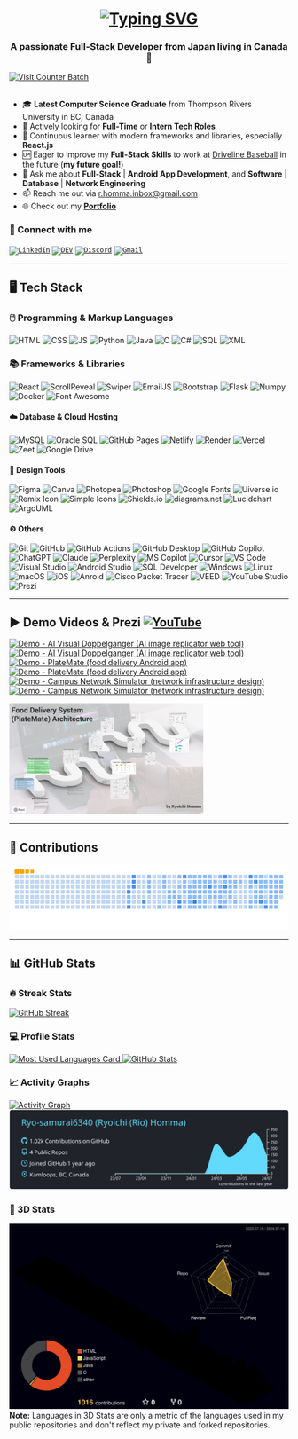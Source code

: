 <!-- INTRO -->
<h1 align="center">
  <a href="https://git.io/typing-svg">
    <img src="https://readme-typing-svg.demolab.com?font=Fira+Code&weight=500&size=35&duration=2000&pause=750&color=187FFF&center=true&vCenter=true&random=false&width=1000&height=70&lines=Hi+There!%F0%9F%91%8B%F0%9F%8F%BB+I'm+Ryoichi+Homma%E2%9A%BE;Your+Future+Favorite+Full-Stack+Developer%F0%9F%91%A8%F0%9F%8F%BB%E2%80%8D%F0%9F%92%BB" alt="Typing SVG" />
  </a>
</h1>

<!-- SUB INTRO -->
<h3 align="center">A passionate Full-Stack Developer from Japan living in Canada🍁</h3>
<a href="https://visitcount.itsvg.in">
  <img src="https://visitcount.itsvg.in/api?id=Ryo-samurai6340&label=Profile%20Views&color=1&icon=5&pretty=true" alt="Visit Counter Batch" />
</a>
<br/><br/>

- 🎓 **Latest Computer Science Graduate** from Thompson Rivers University in BC, Canada
- 💼 Actively looking for **Full-Time** or **Intern Tech Roles**
- 🌱 Continuous learner with modern frameworks and libraries, especially **React.js**
- 🆙 Eager to improve my **Full-Stack Skills** to work at [Driveline Baseball](https://www.drivelinebaseball.com/) in the future (**my future goal!**)
- 💬 Ask me about **Full-Stack** | **Android App Development**, and **Software** | **Database** | **Network Engineering**
- 📫 Reach me out via [r.homma.inbox@gmail.com](mailto:r.homma.inbox@gmail.com)
- 🌐 Check out my **[Portfolio](https://ryoichihomma.me/)**

### 🔗 Connect with me
<code>[![LinkedIn](https://skillicons.dev/icons?i=linkedin)](https://www.linkedin.com/in/ryoichihomma-jp-ca/)</code>
<code>[![DEV](https://skillicons.dev/icons?i=devto)](https://dev.to/ryoichihomma)</code>
<code>[![Discord](https://skillicons.dev/icons?i=discord)](https://discord.com/users/1233363421207199827/)</code>
<code>[![Gmail](https://skillicons.dev/icons?i=gmail)](mailto:r.homma.inbox@gmail.com)</code>

<!--
[![LinkedIn](https://img.shields.io/badge/LinkedIn-0077B5?style=for-the-badge&logo=linkedin&logoColor=white)](https://www.linkedin.com/in/ryoichihomma-jp-ca/)
[![DEV](https://img.shields.io/badge/dev.to-0A0A0A?style=for-the-badge&logo=devdotto&logoColor=white)](https://dev.to/ryoichihomma)
[![YouTube](https://img.shields.io/badge/YouTube-FF0000?style=for-the-badge&logo=youtube&logoColor=white)](https://www.youtube.com/@rh.project_gallery)
[![Discord](https://img.shields.io/badge/Discord-5865F2?style=for-the-badge&logo=discord&logoColor=white)](https://discord.com/users/1233363421207199827/)
[![Gmail](https://img.shields.io/badge/Gmail-D14836?style=for-the-badge&logo=gmail&logoColor=white)](mailto:r.homma.inbox@gmail.com)
[![Portfolio](https://img.shields.io/badge/Portfolio-255E63?style=for-the-badge&logo=About.me&logoColor=white)](https://ryoichihomma.me/)
-->

<hr/>

<!-- TECK STACK -->
## 🖥️ Tech Stack
### 🖱️ Programming & Markup Languages
![HTML](https://img.shields.io/badge/HTML5-%23E34F26?style=for-the-badge&logo=HTML5&logoColor=white&logoSize=auto)
![CSS](https://img.shields.io/badge/CSS3-%231572B6?style=for-the-badge&logo=CSS3&logoColor=white&logoSize=auto)
![JS](https://img.shields.io/badge/JavaScript-%23F7DF1E?style=for-the-badge&logo=javascript&logoColor=black&logoSize=auto)
![Python](https://img.shields.io/badge/Python-%233776AB?style=for-the-badge&logo=python&logoColor=%23FFE873&logoSize=auto)
![Java](https://custom-icon-badges.demolab.com/badge/Java-%235382A1.svg?style=for-the-badge&logo=java&logoColor=%23F89820&logoSize=auto)
![C](https://custom-icon-badges.demolab.com/badge/C-%2303599C.svg?style=for-the-badge&logo=c-in-hexagon&logoColor=white&logoSize=auto)
![C#](https://custom-icon-badges.demolab.com/badge/C%23-68217A.svg?style=for-the-badge&logo=cs2&logoColor=white&logoSize=auto)
![SQL](https://custom-icon-badges.demolab.com/badge/SQL-%23FF1493.svg?style=for-the-badge&logo=database&logoColor=white&logoSize=auto)
![XML](https://img.shields.io/badge/SVG%20%26%20XML-%23FFA500?style=for-the-badge&logo=svg&logoColor=white&logoSize=auto)

### 📚 Frameworks & Libraries
![React](https://img.shields.io/badge/React.js-%2361DAFB?style=for-the-badge&logo=react&logoColor=%2361DAFB&logoSize=auto&labelColor=grey)
![ScrollReveal](https://img.shields.io/badge/ScrollReveal.js-%23FFCB36?style=for-the-badge&logo=ScrollReveal&logoColor=black&logoSize=auto)
![Swiper](https://img.shields.io/badge/Swiper.js-%236332F6?style=for-the-badge&logo=Swiper&logoSize=auto)
![EmailJS](https://custom-icon-badges.demolab.com/badge/EmailJS-%23ff8434?style=for-the-badge&logo=emailjs&logoSize=auto&labelColor=%23F3F3F3)
![Bootstrap](https://img.shields.io/badge/Bootstrap-%237952B3?style=for-the-badge&logo=bootstrap&logoColor=white&logoSize=auto)
![Flask](https://img.shields.io/badge/Flask-%23000000?style=for-the-badge&logo=flask&logoColor=white&logoSize=auto)
![Numpy](https://img.shields.io/badge/NumPy-%23013243?style=for-the-badge&logo=numpy&logoSize=auto)
![Docker](https://img.shields.io/badge/Docker-%232496ED?style=for-the-badge&logo=docker&logoColor=white&logoSize=auto)
![Font Awesome](https://img.shields.io/badge/Font%20Awesome-%23538DD7?style=for-the-badge&logo=font%20awesome&logoColor=white&logoSize=auto)

#### ☁️ Database & Cloud Hosting
![MySQL](https://img.shields.io/badge/MySQL-%234479A1?style=flat-square&logo=mysql&logoColor=white&logoSize=auto)
![Oracle SQL](https://img.shields.io/badge/Oracle%20SQL-%23F80000?style=flat-square&logo=oracle&logoColor=white&logoSize=auto)
![GitHub Pages](https://img.shields.io/badge/GitHub%20Pages-%23222222?style=flat-square&logo=github&logoSize=auto)
![Netlify](https://img.shields.io/badge/Netlify-%2300C7B7?style=flat-square&logo=netlify&logoColor=%2300C7B7&logoSize=auto&labelColor=grey)
![Render](https://img.shields.io/badge/Render-%23FFF?style=flat-square&logo=render&logoColor=black&logoSize=auto)
![Vercel](https://img.shields.io/badge/Vercel-%23000000?style=flat-square&logo=vercel&logoSize=auto)
![Zeet](https://custom-icon-badges.demolab.com/badge/Zeet-grey?style=flat-square&logo=zeet&logoSize=auto)
![Google Drive](https://img.shields.io/badge/Google%20Drive-%234285F4?style=flat-square&logo=google%20drive&logoColor=white&logoSize=auto)

#### 📐 Design Tools
![Figma](https://img.shields.io/badge/Figma-%23F24E1E?style=flat-square&logo=figma&logoColor=white&logoSize=auto)
![Canva](https://img.shields.io/badge/Canva-%2300C4CC?style=flat-square&logo=canva&logoColor=white&logoSize=auto)
![Photopea](https://img.shields.io/badge/Photopea-%2318A497?style=flat-square&logo=photopea&logoColor=white&logoSize=auto)
![Photoshop](https://img.shields.io/badge/Photoshop-%2331A8FF?style=flat-square&logo=adobe-photoshop&logoColor=%23001833&logoSize=auto)
![Google Fonts](https://img.shields.io/badge/Google%20Fonts-%234285F4?style=flat-square&logo=google%20fonts&logoColor=white&logoSize=auto)
![Uiverse.io](https://custom-icon-badges.demolab.com/badge/Uiverse.io-grey?style=flat-square&logo=uiverse-io&logoSize=auto)
![Remix Icon](https://img.shields.io/badge/Remix%20Icon-%230066ff?style=flat-square&logo=remix&logoSize=auto)
![Simple Icons](https://img.shields.io/badge/Simple%20Icons-%23111111?style=flat-square&logo=simple%20icons&logoSize=auto)
![Shields.io](https://img.shields.io/badge/Shields.io-%2397CA00?style=flat-square&logo=shields.io&logoSize=auto&labelColor=%23555555)
![diagrams.net](https://img.shields.io/badge/diagrams.net-%23F08705?style=flat-square&logo=diagrams.net&logoColor=white&logoSize=auto)
![Lucidchart](https://custom-icon-badges.demolab.com/badge/Lucidchart-%23f96b13?style=flat-square&logo=lucidchart&logoSize=auto&labelColor=%23F3F3F3)
![ArgoUML](https://custom-icon-badges.demolab.com/badge/ArgoUML-%238DAED3?style=flat-square&logo=argo-uml&logoSize=auto)

#### ⚙️ Others
![Git](https://img.shields.io/badge/Git-%23F05032?style=flat-square&logo=git&logoColor=white&logoSize=auto)
![GitHub](https://img.shields.io/badge/GitHub-%23181717?style=flat-square&logo=GitHub&logoColor=white&logoSize=auto)
![GitHub Actions](https://img.shields.io/badge/GitHub%20Actions-%232088FF?style=flat-square&logo=GitHub%20actions&logoColor=white&logoSize=auto)
![GitHub Desktop](https://img.shields.io/badge/GitHub%20Desktop-%238034A9?style=flat-square&logo=GitHub&logoColor=white&logoSize=auto)
![GitHub Copilot](https://img.shields.io/badge/GitHub%20Copilot-%23000000?style=flat-square&logo=github%20copilot&logoColor=white&logoSize=auto)
![ChatGPT](https://img.shields.io/badge/ChatGPT-74aa9c?style=flat-square&logo=openai&logoColor=white&logoSize=auto)
![Claude](https://custom-icon-badges.demolab.com/badge/Claude-%23f3e9d7?style=flat-square&logo=claude&logoSize=auto)
![Perplexity](https://img.shields.io/badge/Perplexity-%231FB8CD?style=flat-square&logo=perplexity&logoColor=white&logoSize=auto)
![MS Copilot](https://custom-icon-badges.demolab.com/badge/Microsoft%20Copilot-%23F3F3F3?style=flat-square&logo=microsoft-copilot&logoSize=auto)
![Cursor](https://custom-icon-badges.demolab.com/badge/Cursor-grey?style=flat-square&logo=cursor-ai&logoSize=auto)
![VS Code](https://custom-icon-badges.demolab.com/badge/VS%20Code-%230078D4?style=flat-square&logo=vs-code&logoSize=auto&labelColor=%23F3F3F3)
![Visual Studio](https://custom-icon-badges.demolab.com/badge/Visual%20Studio-%235C2D91.svg?style=flat-square&logo=visual-studio&logoSize=auto&labelColor=%23F3F3F3)
![Android Studio](https://img.shields.io/badge/Android%20Studio-%233DDC84?style=flat-square&logo=android-studio&logoColor=white&logoSize=auto)
![SQL Developer](https://custom-icon-badges.demolab.com/badge/SQL%20Developer-%23BAD0EF.svg?style=flat-square&logo=sql-developer&logoSize=auto&labelColor=%23F3F3F3)
![Windows](https://custom-icon-badges.demolab.com/badge/Windows-%230078D6?style=flat-square&logo=windows&logoSize=auto&labelColor=%23F3F3F3)
![Linux](https://img.shields.io/badge/Linux-%23FCC624?style=flat-square&logo=linux&logoColor=black&logoSize=auto)
![macOS](https://custom-icon-badges.demolab.com/badge/macOS-%23000000?style=flat-square&logo=mac-os&logoSize=auto)
![iOS](https://img.shields.io/badge/iOS-%23000000?style=flat-square&logo=apple&logoSize=auto)
![Anroid](https://img.shields.io/badge/Android-%2334A853?style=flat-square&logo=android&logoColor=white&logoSize=auto)
![Cisco Packet Tracer](https://img.shields.io/badge/Cisco%20Packet%20Tracer-%231BA0D7?style=flat-square&logo=cisco&logoSize=auto&labelColor=grey)
![VEED](https://img.shields.io/badge/VEED-%23B6FF60?style=flat-square&logo=veed&logoSize=auto&labelColor=black)
![YouTube Studio](https://img.shields.io/badge/YouTube%20Studio-%23FF0000?style=flat-square&logo=youtube%20studio&logoSize=auto)
![Prezi](https://img.shields.io/badge/Prezi-%233181FF?style=flat-square&logo=prezi&logoColor=white&logoSize=auto)


<!--
#### Frontend / Backend / Database
[![React](https://skillicons.dev/icons?i=react)](https://skillicons.dev)
[![JavaScript](https://skillicons.dev/icons?i=js)](https://skillicons.dev)
[![CSS](https://skillicons.dev/icons?i=css)](https://skillicons.dev)
[![HTML](https://skillicons.dev/icons?i=html)](https://skillicons.dev)
<img alt="XML" width="42px" src="https://github.com/Ryo-samurai6340/Ryo-samurai6340/blob/main/img/xml.png">
[![Figma](https://skillicons.dev/icons?i=figma)](https://skillicons.dev)
[![Python](https://skillicons.dev/icons?i=python)](https://skillicons.dev)
[![Flask](https://skillicons.dev/icons?i=flask)](https://skillicons.dev)
[![Java](https://skillicons.dev/icons?i=java)](https://skillicons.dev)
[![Android Sutdio](https://skillicons.dev/icons?i=androidstudio)](https://skillicons.dev)
[![C](https://skillicons.dev/icons?i=c)](https://skillicons.dev)
[![C#](https://skillicons.dev/icons?i=cs)](https://skillicons.dev)
[![MySQL](https://skillicons.dev/icons?i=mysql)](https://skillicons.dev)
<img alt="Oracle SQL" width="40px" src="https://github.com/Ryo-samurai6340/Ryo-samurai6340/blob/main/img/oracle.svg">

#### Deployment Platforms / OS
[![Netlify](https://skillicons.dev/icons?i=netlify)](https://skillicons.dev)
<img alt="Render" width="48px" src="https://github.com/Ryo-samurai6340/Ryo-samurai6340/blob/main/img/render.png">
[![GitHub Pages](https://skillicons.dev/icons?i=github)](https://skillicons.dev)
<img alt="Zeet" width="47px" src="https://github.com/Ryo-samurai6340/Ryo-samurai6340/blob/main/img/zeet.png">
[![Windows](https://skillicons.dev/icons?i=windows)](https://skillicons.dev)
<img alt="iOS" width="48px" src="https://github.com/Ryo-samurai6340/Ryo-samurai6340/blob/main/img/ios.png">
<img alt="macOS" width="48px" src="https://github.com/Ryo-samurai6340/Ryo-samurai6340/blob/main/img/macOS.png">

#### Network Design / Diagramming / AI Tools
<div align="left">
  <img alt="Cisco Packet Tracer" width="47px" src="https://github.com/Ryo-samurai6340/Ryo-samurai6340/blob/main/img/cisco.png">
  <img alt="Lucidchart" width="41px" src="https://github.com/Ryo-samurai6340/Ryo-samurai6340/blob/main/img/lucidchart.png">
  <img alt="draw.io" width="48px" src="https://github.com/Ryo-samurai6340/Ryo-samurai6340/blob/main/img/draw-io.png">
  <img alt="ArgoUML" width="48px" src="https://github.com/Ryo-samurai6340/Ryo-samurai6340/blob/main/img/argouml.png">
  <img alt="Cursor" width="49px" src="https://github.com/Ryo-samurai6340/Ryo-samurai6340/blob/main/img/cursor.png">
  <img alt="Claude" width="48px" src="https://github.com/Ryo-samurai6340/Ryo-samurai6340/blob/main/img/claude.png">
  <img alt="ChatGPT" width="48px" src="https://github.com/Ryo-samurai6340/Ryo-samurai6340/blob/main/img/chatgpt.png">
  <img alt="Copilot" width="52px" src="https://github.com/Ryo-samurai6340/Ryo-samurai6340/blob/main/img/copilot.png">
  <img alt="Perplexity" width="48px" src="https://github.com/Ryo-samurai6340/Ryo-samurai6340/blob/main/img/perplexity.png">
  <img alt="Prezi" width="48px" src="https://github.com/Ryo-samurai6340/Ryo-samurai6340/blob/main/img/prezi.png">
  <img alt="VEED" width="48px" src="https://github.com/Ryo-samurai6340/Ryo-samurai6340/blob/main/img/veed.png">
  <img alt="v0" width="48px" src="https://github.com/Ryo-samurai6340/Ryo-samurai6340/blob/main/img/v0.png">
</div>
-->
  
<!-- 
<div align="left">
  <h4>Frontend / Backend / Database</h4>
  <img alt="React" width="40px" src="https://github.com/Ryo-samurai6340/Ryo-samurai6340/blob/main/img/react.png">
  <img alt="Javascript" width="35px" src="https://github.com/Ryo-samurai6340/Ryo-samurai6340/blob/main/img/js.png">
  <img alt="CSS" width="32px" src="https://github.com/Ryo-samurai6340/Ryo-samurai6340/blob/main/img/css.png">
  <img alt="HTML" width="32px" src="https://github.com/Ryo-samurai6340/Ryo-samurai6340/blob/main/img/html.png">
  <img alt="XML" width="32px" src="https://github.com/Ryo-samurai6340/Ryo-samurai6340/blob/main/img/xml.png">
  <img alt="Figma" width="35px" src="https://github.com/Ryo-samurai6340/Ryo-samurai6340/blob/main/img/figma.png">
  <img alt="Python" width="35px" src="https://github.com/Ryo-samurai6340/Ryo-samurai6340/blob/main/img/python.png">
  <img alt="Flask" width="40px" src="https://github.com/Ryo-samurai6340/Ryo-samurai6340/blob/main/img/flask.png">
  <img alt="Java" width="31px" src="https://github.com/Ryo-samurai6340/Ryo-samurai6340/blob/main/img/java.png">
  <img alt="Android Studio" width="36px" src="https://github.com/Ryo-samurai6340/Ryo-samurai6340/blob/main/img/android-studio.png">
  <img alt="C" width="31px" src="https://github.com/Ryo-samurai6340/Ryo-samurai6340/blob/main/img/c.png">
  <img alt="C#" width="31px" src="https://github.com/Ryo-samurai6340/Ryo-samurai6340/blob/main/img/cSharp.png">
  <img alt="MySQL" width="36px" src="https://github.com/Ryo-samurai6340/Ryo-samurai6340/blob/main/img/mySQL.png">
  <img alt="Oracle SQL" width="32px" src="https://github.com/Ryo-samurai6340/Ryo-samurai6340/blob/main/img/oracle.svg">

  <h4>Deployment Platforms / OS</h4>
  <img alt="Netlify" width="37px" src="https://github.com/Ryo-samurai6340/Ryo-samurai6340/blob/main/img/netlify.svg">
  <img alt="Render" width="35px" src="https://github.com/Ryo-samurai6340/Ryo-samurai6340/blob/main/img/render.png">
  <img alt="GitHub" width="35px" src="https://github.com/Ryo-samurai6340/Ryo-samurai6340/blob/main/img/github.png">
  <img alt="Zeet" width="35px" src="https://github.com/Ryo-samurai6340/Ryo-samurai6340/blob/main/img/zeet.png">
  <img alt="Windows" width="35px" src="https://github.com/Ryo-samurai6340/Ryo-samurai6340/blob/main/img/windows.png">
  <img alt="iOS" width="35px" src="https://github.com/Ryo-samurai6340/Ryo-samurai6340/blob/main/img/ios.png">
  <img alt="macOS" width="35px" src="https://github.com/Ryo-samurai6340/Ryo-samurai6340/blob/main/img/macOS.png">

  <h4>Network Design / Diagramming / AI Tools</h4>
  <img alt="cisco packet tracer" width="35px" src="https://github.com/Ryo-samurai6340/Ryo-samurai6340/blob/main/img/cisco.png">
  <img alt="lucidchart" width="30px" src="https://github.com/Ryo-samurai6340/Ryo-samurai6340/blob/main/img/lucidchart.png">
  <img alt="draw.io" width="35px" src="https://github.com/Ryo-samurai6340/Ryo-samurai6340/blob/main/img/draw-io.png">
  <img alt="argoUML" width="35px" src="https://github.com/Ryo-samurai6340/Ryo-samurai6340/blob/main/img/argouml.png">
  <img alt="Cursor" width="35px" src="https://github.com/Ryo-samurai6340/Ryo-samurai6340/blob/main/img/cursor.png">
  <img alt="Claude" width="35px" src="https://github.com/Ryo-samurai6340/Ryo-samurai6340/blob/main/img/claude.png">
  <img alt="ChatGPT" width="35px" src="https://github.com/Ryo-samurai6340/Ryo-samurai6340/blob/main/img/chatgpt.png">
  <img alt="Copilot" width="37px" src="https://github.com/Ryo-samurai6340/Ryo-samurai6340/blob/main/img/copilot.png">
  <img alt="Perplexity" width="35px" src="https://github.com/Ryo-samurai6340/Ryo-samurai6340/blob/main/img/perplexity.png">
  <img alt="Prezi" width="35px" src="https://github.com/Ryo-samurai6340/Ryo-samurai6340/blob/main/img/prezi.png">
  <img alt="VEED" width="35px" src="https://github.com/Ryo-samurai6340/Ryo-samurai6340/blob/main/img/veed.png">
  <img alt="v0" width="35px" src="https://github.com/Ryo-samurai6340/Ryo-samurai6340/blob/main/img/v0.png">
</div>
-->

<hr/>

<!-- YOUTUBE -->
## ▶️ Demo Videos & Prezi  [![YouTube](https://img.shields.io/badge/YouTube-FF0000?style=flat&logo=youtube)](https://www.youtube.com/@rh.project_gallery)
<!-- BEGIN YOUTUBE-CARDS -->
[![Demo - AI Visual Doppelganger (AI image replicator web tool)](https://ytcards.demolab.com/?id=VT6eddrVVOA&title=Demo+-+AI+Visual+Doppelganger+%28AI+image+replicator+web+tool%29&lang=en&timestamp=1715155400&background_color=%23c9d9f2&title_color=%2324292f&stats_color=%2357606a&max_title_lines=2&width=250&border_radius=5&duration=200 "Demo - AI Visual Doppelganger (AI image replicator web tool)")](https://www.youtube.com/watch?v=VT6eddrVVOA#gh-dark-mode-only)[![Demo - AI Visual Doppelganger (AI image replicator web tool)](https://ytcards.demolab.com/?id=VT6eddrVVOA&title=Demo+-+AI+Visual+Doppelganger+%28AI+image+replicator+web+tool%29&lang=en&timestamp=1715155400&background_color=%230d1117&title_color=%23ffffff&stats_color=%23dedede&max_title_lines=2&width=250&border_radius=5&duration=200 "Demo - AI Visual Doppelganger (AI image replicator web tool)")](https://www.youtube.com/watch?v=VT6eddrVVOA#gh-light-mode-only)
[![Demo - PlateMate (food delivery Android app)](https://ytcards.demolab.com/?id=N_yUfrnbgWI&title=Demo+-+PlateMate+%28food+delivery+Android+app%29&lang=en&timestamp=1715155396&background_color=%23c9d9f2&title_color=%2324292f&stats_color=%2357606a&max_title_lines=2&width=250&border_radius=5&duration=244 "Demo - PlateMate (food delivery Android app)")](https://www.youtube.com/watch?v=N_yUfrnbgWI#gh-dark-mode-only)[![Demo - PlateMate (food delivery Android app)](https://ytcards.demolab.com/?id=N_yUfrnbgWI&title=Demo+-+PlateMate+%28food+delivery+Android+app%29&lang=en&timestamp=1715155396&background_color=%230d1117&title_color=%23ffffff&stats_color=%23dedede&max_title_lines=2&width=250&border_radius=5&duration=244 "Demo - PlateMate (food delivery Android app)")](https://www.youtube.com/watch?v=N_yUfrnbgWI#gh-light-mode-only)
[![Demo - Campus Network Simulator (network infrastructure design)](https://ytcards.demolab.com/?id=ayVUSVRPLqE&title=Demo+-+Campus+Network+Simulator+%28network+infrastructure+design%29&lang=en&timestamp=1715155393&background_color=%23c9d9f2&title_color=%2324292f&stats_color=%2357606a&max_title_lines=2&width=250&border_radius=5&duration=403 "Demo - Campus Network Simulator (network infrastructure design)")](https://www.youtube.com/watch?v=ayVUSVRPLqE#gh-dark-mode-only)[![Demo - Campus Network Simulator (network infrastructure design)](https://ytcards.demolab.com/?id=ayVUSVRPLqE&title=Demo+-+Campus+Network+Simulator+%28network+infrastructure+design%29&lang=en&timestamp=1715155393&background_color=%230d1117&title_color=%23ffffff&stats_color=%23dedede&max_title_lines=2&width=250&border_radius=5&duration=403 "Demo - Campus Network Simulator (network infrastructure design)")](https://www.youtube.com/watch?v=ayVUSVRPLqE#gh-light-mode-only)
<!-- END YOUTUBE-CARDS -->
<a href="https://prezi.com/view/kiFUg0jNey3zD5mN1ctl/">
  <img src="https://github.com/Ryo-samurai6340/Ryo-samurai6340/blob/main/img/PlateMateArchitecture.png" alt="PlateMate Architecture" width="350" height="200">
</a>

<hr/>

<!-- CONTRIBUTIONS -->
## 🐍 Contributions
<picture>
  <source media="(prefers-color-scheme: dark)" srcset="https://raw.githubusercontent.com/Ryo-samurai6340/Ryo-samurai6340/output/github-contribution-grid-snake-dark.svg">
  <source media="(prefers-color-scheme: light)" srcset="https://raw.githubusercontent.com/Ryo-samurai6340/Ryo-samurai6340/output/github-contribution-grid-snake.gif">
  <img alt="Contribution Animation" src="https://raw.githubusercontent.com/Ryo-samurai6340/Ryo-samurai6340/output/github-contribution-grid-snake.gif">
</picture>

<hr/>

<!-- STATS -->
## 📊 GitHub Stats
### 🔥 Streak Stats
<a href="https://git.io/streak-stats">
  <img alt="GitHub Streak" src="https://streak-stats.demolab.com?user=Ryo-samurai6340&theme=holi-theme&date_format=j%20M%5B%20Y%5D&dates=local&timezone=America/Vancouver">
</a>

### 💻 Profile Stats
<a href='https://github.com/Ryo-samurai6340/github-stats-transparent'>
  <img alt="Most Used Languages Card" src="https://raw.githubusercontent.com/ryo-samurai6340/github-stats-transparent/output/generated/languages.svg">
</a>
<a href="https://github.com/anuraghazra/github-readme-stats">
<!--   <img alt="GitHub Stats" src="https://github-readme-stats.vercel.app/api?username=Ryo-samurai6340&show_icons=true&theme=holi&rank_icon=github"> -->
  <img alt="GitHub Stats" src="https://github-readme-stats.vercel.app/api?username=Ryo-samurai6340&show_icons=true&theme=holi&rank_icon=github&hide=stars,contribs">
</a>
<!--
<a href="https://github.com/anuraghazra/github-readme-stats">
  <img alt="Most Used Languages" src="https://github-readme-stats.vercel.app/api/top-langs/?username=Ryo-samurai6340&layout=compact&theme=holi&langs_count=20">
</a>
<br>
<b>Note:</b> Top languages are only a metric of the languages used in my public repositories and don't reflect my private and forked repositories.
-->

### 📈 Activity Graphs
<a href="https://github.com/ashutosh00710/github-readme-activity-graph">
  <img alt="Activity Graph" src="https://github-readme-activity-graph.vercel.app/graph/?username=Ryo-samurai6340&theme=react-dark" />
</a>
<a href="https://github.com/vn7n24fzkq/github-profile-summary-cards">
  <img alt="GitHub Summary" src="https://raw.githubusercontent.com/Ryo-samurai6340/Ryo-samurai6340/main/profile-summary-card-output/react/0-profile-details.svg">
<!--   <img alt="GitHub Commits" src="https://raw.githubusercontent.com/Ryo-samurai6340/Ryo-samurai6340/main/profile-summary-card-output/react/4-productive-time.svg"> -->
</a>

### 🧊 3D Stats
![](./profile-3d-contrib/profile-night-rainbow.svg)
<b>Note:</b> Languages in 3D Stats are only a metric of the languages used in my public repositories and don't reflect my private and forked repositories.
